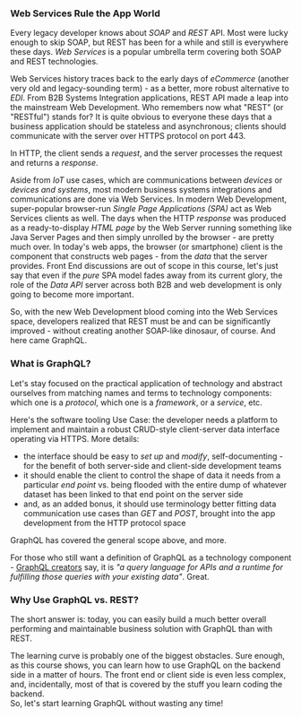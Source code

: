 ### Web Services Rule the App World

Every legacy developer knows about *SOAP* and *REST* API. Most were lucky enough to skip SOAP, but REST has been for a while and still is everywhere these days. *Web Services* is a popular umbrella term covering both SOAP and REST technologies.

Web Services history traces back to the early days of *eCommerce* (another very old and legacy-sounding term) - as a better, more robust alternative to *EDI*. From B2B Systems Integration applications, REST API made a leap into the mainstream Web Development. Who remembers now what "REST" (or "RESTful") stands for? It is quite obvious to everyone these days that a business application should be stateless and asynchronous; clients should communicate with the server over HTTPS protocol on port 443. 

In HTTP, the client sends a *request*, and the server processes the request and returns a *response*.

Aside from *IoT* use cases, which are communications between *devices* or *devices and systems*, most modern business systems integrations and communications are done via Web Services. In modern Web Development, super-popular browser-run *Single Page Applications (SPA)* act as Web Services clients as well. The days when the HTTP *response* was produced as a ready-to-display *HTML page* by the Web Server running something like Java Server Pages and then simply unrolled by the browser - are pretty much over. In today's web apps, the browser (or smartphone) client is the component that constructs web pages - from the *data* that the server provides. Front End discussions are out of scope in this course, let's just say that even if the *pure* SPA model fades away from its current glory, the role of the *Data API* server across both B2B and web development is only going to become more important.

So, with the new Web Development blood coming into the Web Services space, developers realized that REST must be and can be significantly improved - without creating another SOAP-like dinosaur, of course. And here came GraphQL.

### What is GraphQL?

Let's stay focused on the practical application of technology and abstract ourselves from matching names and terms to technology components: which one is a *protocol*, which one is a *framework*, or a *service*, etc. 

Here's the software tooling Use Case: the developer needs a platform to implement and maintain a robust CRUD-style client-server data interface operating via HTTPS. More details:

- the interface should be easy to *set up* and *modify*, self-documenting - for the benefit of both server-side and client-side development teams
- it should enable the client to control the shape of data it needs from a particular *end point* vs. being flooded with the entire dump of whatever dataset has been linked to that end point on the server side
- and, as an added bonus, it should use terminology better fitting data communication use cases than *GET* and *POST*, brought into the app development from the HTTP protocol space

GraphQL has covered the general scope above, and more.

For those who still want a definition of GraphQL as a technology component - [GraphQL creators](https://graphql.org/) say, it is *"a query language for APIs and a runtime for fulfilling those queries with your existing data"*. Great.

### Why Use GraphQL vs. REST?
 
The short answer is: today, you can easily build a much better overall performing and maintainable business solution with GraphQL than with REST.

The learning curve is probably one of the biggest obstacles. Sure enough, as this course shows, you can learn how to use GraphQL on the backend side in a matter of hours. The front end or client side is even less complex, and, incidentally, most of that is covered by the stuff you learn coding the backend.
<br>
So, let's start learning GraphQL without wasting any time!